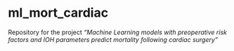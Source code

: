 # ml_mort_cardiac

Repository for the project _“Machine Learning models with preoperative risk factors and IOH parameters predict mortality following cardiac surgery”_
